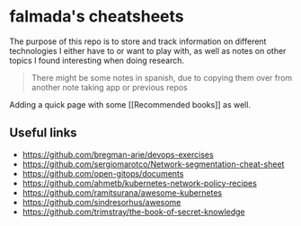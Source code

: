# falmada's cheatsheets

The purpose of this repo is to store and track information on different technologies I either have to or want to play with, as well as notes on other topics I found interesting when doing research.

> There might be some notes in spanish, due to copying them over from another note taking app or previous repos

Adding a quick page with some [[Recommended books]] as well.
## Useful links

- <https://github.com/bregman-arie/devops-exercises>
- <https://github.com/sergiomarotco/Network-segmentation-cheat-sheet>
- <https://github.com/open-gitops/documents>
- <https://github.com/ahmetb/kubernetes-network-policy-recipes>
- <https://github.com/ramitsurana/awesome-kubernetes>
- <https://github.com/sindresorhus/awesome>
- <https://github.com/trimstray/the-book-of-secret-knowledge>